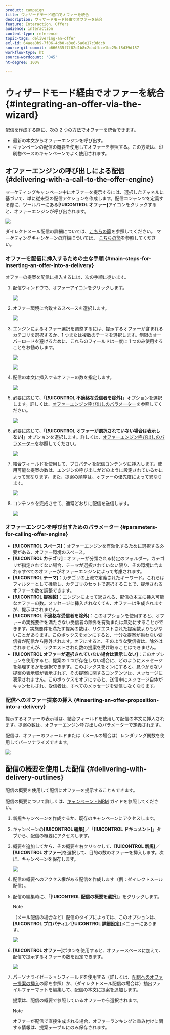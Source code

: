 ```yaml
---
product: campaign
title: ウィザードモード経由でオファーを統合
description: ウィザードモード経由でオファーを統合
feature: Interaction, Offers
audience: interaction
content-type: reference
topic-tags: delivering-an-offer
exl-id: 64aea8b9-7f06-4db0-a3e6-6a0e17c3ddcb
source-git-commit: b666535f7f82d1b8c2da4fbce1bc25cf8d39d187
workflow-type: ht
source-wordcount: '845'
ht-degree: 100%

---
```


# ウィザードモード経由でオファーを統合{#integrating-an-offer-via-the-wizard}



配信を作成する際に、次の 2 つの方法でオファーを統合できます。

* 最新の本文からオファーエンジンを呼び出す。
* キャンペーンの配信の概要を使用してオファーを参照する。この方法は、印刷物ベースのキャンペーンでよく使用されます。

## オファーエンジンの呼び出しによる配信 {#delivering-with-a-call-to-the-offer-engine}

マーケティングキャンペーン中にオファーを提示するには、選択したチャネルに基づいて、単に従来型の配信アクションを作成します。配信コンテンツを定義する際に、ツールバーにある&#x200B;**[!UICONTROL オファー]**&#x200B;アイコンをクリックすると、オファーエンジンが呼び出されます。

![](assets/offer_delivery_009.png)

ダイレクトメール配信の詳細については、[こちらの節](../../delivery/using/about-direct-mail-channel.md)を参照してください。 マーケティングキャンケーンの詳細については、 [こちらの節](../../campaign/using/setting-up-marketing-campaigns.md)を参照してください。

### オファーを配信に挿入するための主な手順 {#main-steps-for-inserting-an-offer-into-a-delivery}

オファーの提案を配信に挿入するには、次の手順に従います。

1. 配信ウィンドウで、オファーアイコンをクリックします。

   ![](assets/offer_delivery_001.png)

1. オファー環境に合致するスペースを選択します。

   ![](assets/offer_delivery_002.png)

1. エンジンによるオファー選択を調整するには、提示するオファーが含まれるカテゴリを選択するか、1 つまたは複数のテーマを選択します。制限のオーバーロードを避けるために、これらのフィールドは一度に 1 つのみ使用することをお勧めします。

   ![](assets/offer_delivery_003.png)

   ![](assets/offer_delivery_004.png)

1. 配信の本文に挿入するオファーの数を指定します。

   ![](assets/offer_delivery_005.png)

1. 必要に応じて、「**[!UICONTROL 不適格な受信者を除外]**」オプションを選択します。詳しくは、[オファーエンジン呼び出しのパラメーター](#parameters-for-calling-offer-engine)を参照してください。

   ![](assets/offer_delivery_006.png)

1. 必要に応じて、「**[!UICONTROL オファーが選択されていない場合は表示しない]**」オプションを選択します。詳しくは、[オファーエンジン呼び出しのパラメーター](#parameters-for-calling-offer-engine)を参照してください。

   ![](assets/offer_delivery_007.png)

1. 結合フィールドを使用して、プロパティを配信コンテンツに挿入します。使用可能な提案の数は、エンジンの呼び出しがどのように設定されているかによって異なります。また、提案の順序は、オファーの優先度によって異なります。


   ![](assets/offer_delivery_008.png)

1. コンテンツを完成させて、通常どおりに配信を送信します。

   ![](assets/offer_delivery_010.png)

### オファーエンジンを呼び出すためのパラメーター {#parameters-for-calling-offer-engine}

* **[!UICONTROL スペース]**：オファーエンジンを有効化するために選択する必要がある、オファー環境のスペース。
* **[!UICONTROL カテゴリ]**：オファーが分類される特定のフォルダー。カテゴリが指定されてない場合、テーマが選択されていない限り、その環境に含まれるすべてのオファーがオファーエンジンによって考慮されます。
* **[!UICONTROL テーマ]**：カテゴリの上流で定義されたキーワード。これらはフィルターとして機能し、カテゴリのセットで選択することで、提示されるオファーの数を調整できます。
* **[!UICONTROL 提案数]**：エンジンによって返される、配信の本文に挿入可能なオファーの数。メッセージに挿入されなくても、オファーは生成されますが、提示はされません。
* **[!UICONTROL 不適格な受信者を除外]**：このオプションを使用すると、オファーの実施要件を満たさない受信者の除外を有効または無効にすることができます。実施要件を満たす提案の数は、リクエストされた提案数よりも少ないことがあります。このボックスをオンにすると、十分な提案が揃わない受信者が配信から除外されます。オフにすると、そのような受信者は、除外はされませんが、リクエストされた数の提案を受け取ることはできません。
* **[!UICONTROL オファーが選択されていない場合は表示しない]**：このオプションを使用すると、提案の 1 つが存在しない場合に、どのようにメッセージを処理するかを選択できます。このボックスをオンにすると、見つからない提案の表示域が表示されず、その提案に関するコンテンツは、メッセージに表示されません。このボックスをオフにすると、送信中にメッセージ自体がキャンセルされ、受信者は、すべてのメッセージを受信しなくなります。

### 配信へのオファー提案の挿入 {#inserting-an-offer-proposition-into-a-delivery}

提示するオファーの表示域は、結合フィールドを使用して配信の本文に挿入されます。提案の数は、オファーエンジン呼び出しのパラメーターで定義されます。

配信は、オファーのフィールドまたは（メールの場合は）レンダリング関数を使用してパーソナライズできます。

![](assets/offer_delivery_011.png)

## 配信の概要を使用した配信 {#delivering-with-delivery-outlines}

配信の概要を使用して配信にオファーを提示することもできます。

配信の概要について詳しくは、[キャンペーン - MRM](../../campaign/using/marketing-campaign-deliveries.md#associating-and-structuring-resources-linked-via-a-delivery-outline) ガイドを参照してください。

1. 新規キャンペーンを作成するか、既存のキャンペーンにアクセスします。
1. キャンペーンの&#x200B;**[!UICONTROL 編集]**／「**[!UICONTROL ドキュメント]**」タブから、配信の概要にアクセスします。
1. 概要を追加してから、その概要を右クリックして、**[!UICONTROL 新規]**／**[!UICONTROL オファー]**&#x200B;を選択して、目的の数のオファーを挿入します。次に、キャンペーンを保存します。

   ![](assets/int_compo_offre1.png)

1. 配信の概要へのアクセス権がある配信を作成します（例：ダイレクトメール配信）。
1. 配信の編集時に、「**[!UICONTROL 配信の概要を選択]**」をクリックします。

   >[!NOTE]
   >
   >（メール配信の場合など）配信のタイプによっては、このオプションは、**[!UICONTROL プロパティ]**／**[!UICONTROL 詳細設定]**&#x200B;メニューにあります。

   ![](assets/int_compo_offre2.png)

1. **[!UICONTROL オファー]**&#x200B;ボタンを使用すると、オファースペースに加えて、配信で提示するオファーの数を設定できます。

   ![](assets/int_compo_offre3.png)

1. パーソナライゼーションフィールドを使用する（詳しくは、[配信へのオファー提案の挿入](#inserting-an-offer-proposition-into-a-delivery)の節を参照）か、（ダイレクトメール配信の場合は）抽出ファイルフォーマットを編集して、配信の本文に提案を追加します。

   提案は、配信の概要で参照しているオファーから選択されます。

   >[!NOTE]
   >
   >オファーが配信で直接生成される場合、オファーランキングと重み付けに関する情報は、提案テーブルにのみ保存されます。

